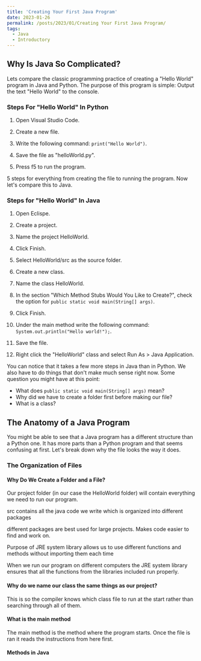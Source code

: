 ```yaml
---
title: 'Creating Your First Java Program'
date: 2023-01-26
permalink: /posts/2023/01/Creating Your First Java Program/
tags:
  - Java
  - Introductory
---
```


## Why Is Java So Complicated?

Lets compare the classic programming practice of creating a "Hello World" program in Java and Python. The purpose of this program is simple: Output the text "Hello World" to the console.

### Steps For "Hello World" In Python 
1. Open Visual Studio Code.
   
2. Create a new file.
   
3. Write the following command: `print("Hello World")`. 
   
4. Save the file as "helloWorld.py".
   
5. Press f5 to run the program. 

5 steps for everything from creating the file to running the program. Now let's compare this to Java. 

### Steps for "Hello World" In Java

1. Open Eclispe.
   
2. Create a project.
   
3. Name the project HelloWorld.
   
4. Click Finish.
   
5. Select HelloWorld/src as the source folder.
   
6. Create a new class.
   
7. Name the class HelloWorld.
   
8. In the section "Which Method Stubs Would You Like to Create?", check the option for `public static void main(String[] args)`.
   
9.  Click Finish.
   
10. Under the main method write the following command: `System.out.println("Hello world!");`.
    
11. Save the file.
    
12. Right click the "HelloWorld" class and select Run As > Java Application. 


You can notice that it takes a few more steps in Java than in Python. We also have to do things that don't make much sense right now. Some question you might have at this point: 

- What does `public static void main(String[] args)` mean?
- Why did we have to create a folder first before making our file? 
- What is a class?

## The Anatomy of a Java Program

You might be able to see that a Java program has a different structure than a Python one. It has more parts than a Python program and that seems confusing at first. Let's break down why the file looks the way it does.

### The Organization of Files

#### Why Do We Create a Folder and a File?

Our project folder (in our case the HelloWorld folder) will contain everything we need to run our program. 

src contains all the java code we write which is organized into different packages

different packages are best used for large projects. Makes code easier to find and work on. 

Purpose of JRE system library allows us to use different functions and methods without importing them each time

When we run our program on different computers the JRE system library ensures that all the functions from the libraries included run properly.  

#### Why do we name our class the same things as our project? 

This is so the compiler knows which class file to run at the start rather than searching through all of them. 

#### What is the main method

The main method is the method where the program starts. Once the file is ran it reads the instructions from here first. 

#### Methods in Java







